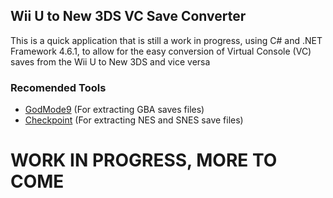 ## Wii U to New 3DS VC Save Converter

This is a quick application that is still a work in progress, using C# and .NET Framework 4.6.1, to allow for the easy conversion of Virtual Console (VC) saves from the Wii U to New 3DS and vice versa

### Recomended Tools
* [GodMode9](https://github.com/d0k3/GodMode9) (For extracting GBA saves files)
* [Checkpoint](https://github.com/BernardoGiordano/Checkpoint) (For extracting NES and SNES save files)

# WORK IN PROGRESS, MORE TO COME